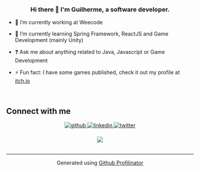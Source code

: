 ### <div align="center">Hi there 👋 I'm Guilherme, a software developer.</div>  
  

- 🔭 I’m currently working at Weecode  
  

- 🌱 I’m currently learning Spring Framework, ReactJS and Game Development (mainly Unity)  
  

- ❓ Ask me about anything related to Java, Javascript or Game Development  
  

- ⚡ Fun fact: I have some games published, check it out my profile at [itch.io](https://kampari.itch.io/)

<br/>

## Connect with me  
<div align="center">
<a href="https://github.com/GuiDB" target="_blank">
<img src=https://img.shields.io/badge/github-%2324292e.svg?&style=for-the-badge&logo=github&logoColor=white alt=github style="margin-bottom: 5px;" />
</a>
<a href="https://linkedin.com/in/guilherme-brunetto-dall-bello-013829b3" target="_blank">
<img src=https://img.shields.io/badge/linkedin-%231E77B5.svg?&style=for-the-badge&logo=linkedin&logoColor=white alt=linkedin style="margin-bottom: 5px;" />
</a>
<a href="https://twitter.com/Gui_DB" target="_blank">
<img src=https://img.shields.io/badge/twitter-%2300acee.svg?&style=for-the-badge&logo=twitter&logoColor=white alt=twitter style="margin-bottom: 5px;" />
</a>  
</div>  
  

<br/>  

<div align="center">
<img src="https://komarev.com/ghpvc/?username=rishavanand&&style=flat-square" align="center" />
</div>  

<br />

----
<div align="center">Generated using <a href="https://profilinator.rishav.dev/" target="_blank">Github Profilinator</a></div>
